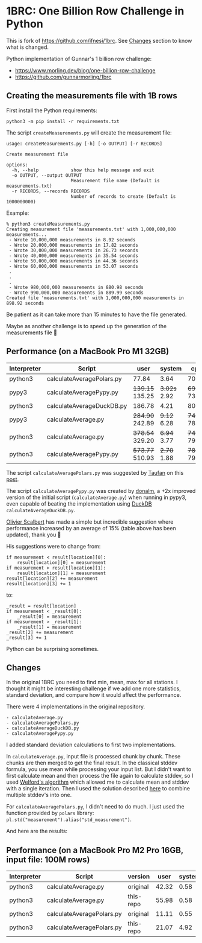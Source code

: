 # 1BRC: One Billion Row Challenge in Python

This is fork of https://github.com/ifnesi/1brc. See [Changes](#changes)
section to know what is changed.

Python implementation of Gunnar's 1 billion row challenge:
- https://www.morling.dev/blog/one-billion-row-challenge
- https://github.com/gunnarmorling/1brc

## Creating the measurements file with 1B rows

First install the Python requirements:
```
python3 -m pip install -r requirements.txt
```

The script `createMeasurements.py` will create the measurement file:
```
usage: createMeasurements.py [-h] [-o OUTPUT] [-r RECORDS]

Create measurement file

options:
  -h, --help            show this help message and exit
  -o OUTPUT, --output OUTPUT
                        Measurement file name (Default is measurements.txt)
  -r RECORDS, --records RECORDS
                        Number of records to create (Default is 1000000000)
```

Example:
```
% python3 createMeasurements.py
Creating measurement file 'measurements.txt' with 1,000,000,000 measurements...
 - Wrote 10,000,000 measurements in 8.92 seconds
 - Wrote 20,000,000 measurements in 17.82 seconds
 - Wrote 30,000,000 measurements in 26.73 seconds
 - Wrote 40,000,000 measurements in 35.54 seconds
 - Wrote 50,000,000 measurements in 44.36 seconds
 - Wrote 60,000,000 measurements in 53.07 seconds
 .
 .
 .
 - Wrote 980,000,000 measurements in 880.98 seconds
 - Wrote 990,000,000 measurements in 889.99 seconds
Created file 'measurements.txt' with 1,000,000,000 measurements in 898.92 seconds
```

Be patient as it can take more than 15 minutes to have the file generated.

Maybe as another challenge is to speed up the generation of the measurements file :slightly_smiling_face:

## Performance (on a MacBook Pro M1 32GB)
| Interpreter | Script | user | system | cpu | total |
| ----------- | ------ | ---- | ------ | --- | ----- |
| python3 | calculateAveragePolars.py | 77.84 | 3.64 | 703% | 11.585 |
| pypy3 | calculateAveragePypy.py | ~~139.15~~<br>135.25 | ~~3.02s~~<br>2.92 | ~~699%~~<br>735% | ~~20.323~~<br>18.782 |
| python3 | calculateAverageDuckDB.py | 186.78 | 4.21 | 806% | 23.673 |
| pypy3 | calculateAverage.py | ~~284.90~~<br>242.89 | ~~9.12~~<br>6.28 | ~~749%~~<br>780% | ~~39.236~~<br>31.926 |
| python3 | calculateAverage.py | ~~378.54~~<br>329.20 | ~~6.94~~<br>3.77 | ~~747%~~<br>793% | ~~51.544~~<br>41.941 |
| python3 | calculateAveragePypy.py | ~~573.77~~<br>510.93 | ~~2.70~~<br>1.88 | ~~787%~~<br>793% | ~~73.170~~<br>64.660 |

The script `calculateAveragePolars.py` was suggested by [Taufan](https://github.com/mtaufanr) on this [post](https://github.com/gunnarmorling/1brc/discussions/62#discussioncomment-8026402).

The script `calculateAveragePypy.py` was created by [donalm](https://github.com/donalm), a +2x improved version of the initial script (`calculateAverage.py`) when running in pypy3, even capable of beating the implementation using [DuckDB](https://duckdb.org/) `calculateAverageDuckDB.py`.

[Olivier Scalbert](https://github.com/oscalbert) has made a simple but incredible suggestion where performance increased by an average of 15% (table above has been updated), thank you :slightly_smiling_face:

His suggestions were to change from:
```
if measurement < result[location][0]:
    result[location][0] = measurement
if measurement > result[location][1]:
    result[location][1] = measurement
result[location][2] += measurement
result[location][3] += 1
```

to:
```
_result = result[location]
if measurement < _result[0]:
    _result[0] = measurement
if measurement > _result[1]:
    _result[1] = measurement
_result[2] += measurement
_result[3] += 1
```

Python can be surprising sometimes.

## Changes
In the original 1BRC you need to find min, mean, max for all stations. I thought it might be interesting challenge if we add one more statistics, standard deviation, and compare how it would affect the performance.

There were 4 implementations in the original repository.
```
- calculateAverage.py
- calculateAveragePolars.py
- calculateAverageDuckDB.py
- calculateAveragePypy.py
```

I added standard deviation calculations to first two implementations. 

In `calculateAverage.py`, input file is processed chunk by chunk. These chunks are then merged to get the final result. In the classical stddev formula, you use mean while processing your input list. But I didn't want to first calculate mean and then process the file again to calculate stddev, so I used [Welford's algorithm](https://en.wikipedia.org/wiki/Algorithms_for_calculating_variance#Welford%27s_online_algorithm) which allowed me to calculate mean and stddev with a single iteration. Then I used the solution described [here](https://stackoverflow.com/questions/7753002/adding-combining-standard-deviations) to combine multiple stddev's into one.

For `calculateAveragePolars.py`, I didn't need to do much. I just used the function provided by `polars` library: `pl.std("measurement").alias("std_measurement")`.

And here are the results:

## Performance (on a MacBook Pro M2 Pro 16GB, input file: 100M rows)
| Interpreter |  Script | version | user | system | cpu | total |
| ----------- | ------ | ---- | ------ | --- | ----- | ---- |
| python3 | calculateAverage.py | original | 42.32 | 0.58 | 773% | 5.546 |
| python3 | calculateAverage.py | this-repo | 55.98 | 0.58 | 783% | 7.219 |
| python3 | calculateAveragePolars.py | original | 11.11 | 0.55 | 707% | 1.648 |
| python3 | calculateAveragePolars.py | this-repo | 21.07 | 4.92 | 639% | 4.065 |



